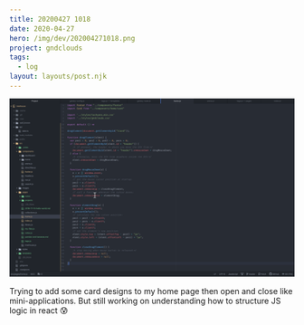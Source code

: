 ```yaml
---
title: 20200427 1018
date: 2020-04-27
hero: /img/dev/202004271018.png
project: gndclouds
tags:
  - log
layout: layouts/post.njk
---
```


![Screenshot of light and dark screen mode](/img/dev/202004271018.png)

Trying to add some card designs to my home page then open and close like mini-applications. But still working on understanding how to structure JS logic in react 😰

